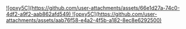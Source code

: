 <div> 
  <a href="https://youtu.be/LoXgNsDZRuc?t=31" target="_blank">![opxy5C](https://github.com/user-attachments/assets/66e1d27a-74c0-4df2-a9f2-aab862afd549)
![opxy5C](https://github.com/user-attachments/assets/aab76f58-e4a2-4f5b-a182-8ec8e6292500)

</div>
